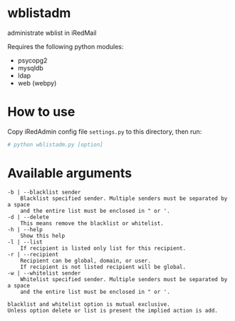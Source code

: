 # wblistadm
administrate wblist in iRedMail

Requires the following python modules:

* psycopg2
* mysqldb
* ldap
* web (webpy)

# How to use

Copy iRedAdmin config file `settings.py` to this directory, then run:

```python
# python wblistadm.py [option]
```

# Available arguments

    -b | --blacklist sender
        Blacklist specified sender. Multiple senders must be separated by a space
        and the entire list must be enclosed in " or '.
    -d | --delete
        This means remove the blacklist or whitelist.
    -h | --help
        Show this help
    -l | --list
        If recipient is listed only list for this recipient.
    -r | --recipient
        Recipient can be global, domain, or user.
        If recipient is not listed recipient will be global.
    -w | --whitelist sender
        Whitelist specified sender. Multiple senders must be separated by a space
        and the entire list must be enclosed in " or '.
    
    blacklist and whitelist option is mutual exclusive.
    Unless option delete or list is present the implied action is add.

